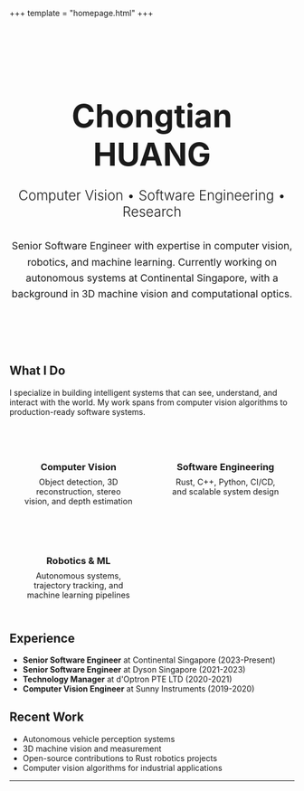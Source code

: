 +++
template = "homepage.html"
+++

<style>
.homepage-hero {
    text-align: center;
    padding: 3rem 0;
}

.homepage-hero-title {
    font-size: 3.5rem;
    margin-bottom: 1rem;
    font-weight: 700;
}

.homepage-hero-subtitle {
    font-size: 1.5rem;
    margin-bottom: 2rem;
    color: var(--text-muted);
    font-weight: 300;
}

.homepage-hero-description {
    font-size: 1.1rem;
    max-width: 600px;
    margin: 0 auto 2rem auto;
    line-height: 1.6;
}

.skills-grid {
    display: grid;
    grid-template-columns: repeat(auto-fit, minmax(200px, 1fr));
    gap: 1rem;
    margin: 2rem 0;
}

.skill-category {
    background: var(--bg-secondary);
    padding: 1.5rem;
    border-radius: 8px;
    text-align: center;
}

.skill-category h3 {
    margin-bottom: 0.5rem;
    color: var(--accent);
}

.skill-category p {
    margin: 0;
    font-size: 0.9rem;
    color: var(--text-muted);
}
</style>

<div class="homepage-hero">
    <h1 class="homepage-hero-title">Chongtian HUANG</h1>
    <p class="homepage-hero-subtitle">Computer Vision • Software Engineering • Research</p>
    <p class="homepage-hero-description">
        Senior Software Engineer with expertise in computer vision, robotics, and machine learning. 
        Currently working on autonomous systems at Continental Singapore, with a background in 
        3D machine vision and computational optics.
    </p>
</div>

## What I Do

I specialize in building intelligent systems that can see, understand, and interact with the world. My work spans from computer vision algorithms to production-ready software systems.

<div class="skills-grid">
    <div class="skill-category">
        <h3>Computer Vision</h3>
        <p>Object detection, 3D reconstruction, stereo vision, and depth estimation</p>
    </div>
    <div class="skill-category">
        <h3>Software Engineering</h3>
        <p>Rust, C++, Python, CI/CD, and scalable system design</p>
    </div>
    <div class="skill-category">
        <h3>Robotics & ML</h3>
        <p>Autonomous systems, trajectory tracking, and machine learning pipelines</p>
    </div>
</div>

## Experience

- **Senior Software Engineer** at Continental Singapore (2023-Present)
- **Senior Software Engineer** at Dyson Singapore (2021-2023)  
- **Technology Manager** at d'Optron PTE LTD (2020-2021)
- **Computer Vision Engineer** at Sunny Instruments (2019-2020)


## Recent Work

- Autonomous vehicle perception systems
- 3D machine vision and measurement
- Open-source contributions to Rust robotics projects
- Computer vision algorithms for industrial applications

---
